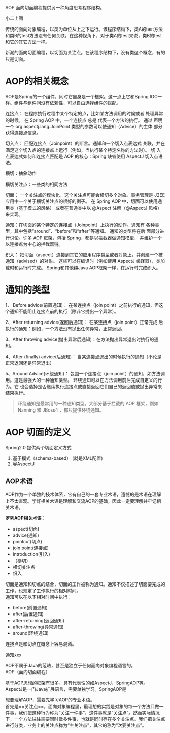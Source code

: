 AOP 面向切面编程提供另一种角度思考程序结构。

小二上图

传统的面向对象编程，以类为单位从上之下运行。该程序结构下，类A的test方法和类B的test方法没有任何关联，在这种视角下，对于类A的test来说，类B的test和它的其它方法一样。

新潮的面向切面编程，以切面为关注点。在该程序结构下，没有类这个概念，有的只是切面。

# AOP的相关概念
AOP是Spring的一个组件，同时它自身是一个框架。这一点上它和Spring IOC一样。组件与组件间没有依赖性，可以自由选择组件的搭配。

连接点： 在程序执行过程中某个特定的点，比如某方法调用的时候或者 处理异常的时候。 在 Spring AOP 中，一个连接点 总是 代表一个方法的执行。 通过 声明一个 org.aspectj.lang.JoinPoint 类型的参数可以使通知（Advice）的主体 部分获得连接点信息。

切入点： 匹配连接点（Joinpoint）的断言。通知和一个切入点表达式 关联，并在满足这个切入点的连接点上运行（例如，当执行某个特定名称的方法时）。 切 入点表达式如何和连接点匹配是 AOP 的核心：Spring 缺省使用 AspectJ 切入点语法。 

横切：抽象动作

横切关注点：一些类的相同方法

切面： 一个关注点的模块化，这个关注点可能会横切多个对象。事务管理是 J2EE 应用中一个关于横切关注点的很好的例子。 在 Spring AOP 中，切面可以使用通 用类（基于模式的风格） 或者在普通类中以 @Aspect 注解（@AspectJ 风格）来实现。 

通知：在切面的某个特定的连接点（Joinpoint）上执行的动作。通知有 各种类型，其中包括“around”、“before”和“after”等通知。 通知的类型将在后 面部分进行讨论。许多 AOP 框架，包括 Spring，都是以拦截器做通知模型， 并维护一个以连接点为中心的拦截器链。 

织入： 把切面（aspect）连接到其它的应用程序类型或者对象上，并创建一个被通知（advised）的对象。 这些可以在编译时（例如使用 AspectJ 编译器），类加载时和运行时完成。 Spring和其他纯Java AOP框架一样，在运行时完成织入。 

# 通知的类型
1、 Before advice(前置通知)： 在某连接点（join point）之前执行的通知，但这个通知不能阻止连接点前的执行（除非它抛出一个异常）。 

2、After returning advice(返回后通知)： 在某连接点（join point）正常完成 后执行的通知：例如，一个方法没有抛出任何异常，正常返回。 

3、After throwing advice(抛出异常后通知)：在方法抛出异常退出时执行的通知。

4、After (finally) advice(后通知)： 当某连接点退出的时候执行的通知（不论是 正常返回还是异常退出）

5、Around Advice(环绕通知)： 包围一个连接点（join point）的通知，如方法调用。这是最强大的一种通知类型。 环绕通知可以在方法调用前后完成自定义的行为。它 也会选择是否继续执行连接点或直接返回它们自己的返回值或抛出异常来结束执行。  

> 环绕通知是最常用的一种通知类型。大部分基于拦截的 AOP 框架，例如 Nanning 和 JBoss4 ，都只提供环绕通知。 

# AOP 切面的定义
Spring2.0 提供两个切面定义方式
1. 基于模式（schema-based） (就是XML配置)
2. @AspectJ







## AOP术语

AOP作为一个单独的技术体系，它有自己的一套专业术语，遗憾的是术语在理解上不太直观。学好相关术语是理解和交流AOP的基础，因此一定要理解并牢记相关术语。  

**罗列AOP相关术语：**

* aspect(切面)
* advice(通知)
* pointcut(切点)
* join point(连接点)
* introduction(引入)
* （横切）
* 横切关注点
* 织入

切面是通知和切点的结合，切面的工作被称为通知。通知不仅描述了切面要完成的工作，也规定了工作执行的相对时间。  
通知可以在以下相对时间中执行：

* before(前置通知)
* after(后置通知)
* after-returning(返回通知)
* after-throwing(异常通知)
* around(环绕通知)

连接点是和切点在概念上容易混淆。  



  
  通知xxx



  















AOP不属于Java的范畴，甚至是独立于任何面向对象编程语言的。  
AOP（面向切面编程）  

基于AOP思想的框架有很多，具有代表性的如AspectJ、SpringAOP等。  
AspectJ是一门Java扩展语言，需要单独学习。SpringAOP是

想要理解AOP，需要先学习AOP的专业术语。  
首先是==关注点==，面向对象编程里，最理想的实践是对象的每一个方法只做一件事，我们把这种行为称为“关注一件事”，这件事就是“关注点”。然而实际情况下，一个方法往往需要同时做多件事，也就是同时存在多个关注点。我们把关注点进行分类，业务上的关注点称为“主关注点”，其它的称为“次要关注点”。